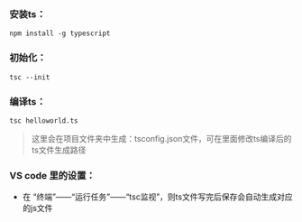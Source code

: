 ### 安装ts：
`npm install -g typescript`
### 初始化：
`tsc --init`
### 编译ts：
`tsc helloworld.ts`
> 这里会在项目文件夹中生成：tsconfig.json文件，可在里面修改ts编译后的ts文件生成路径

### VS code 里的设置：
+   在 “终端”——“运行任务”——“tsc监视”，则ts文件写完后保存会自动生成对应的js文件
